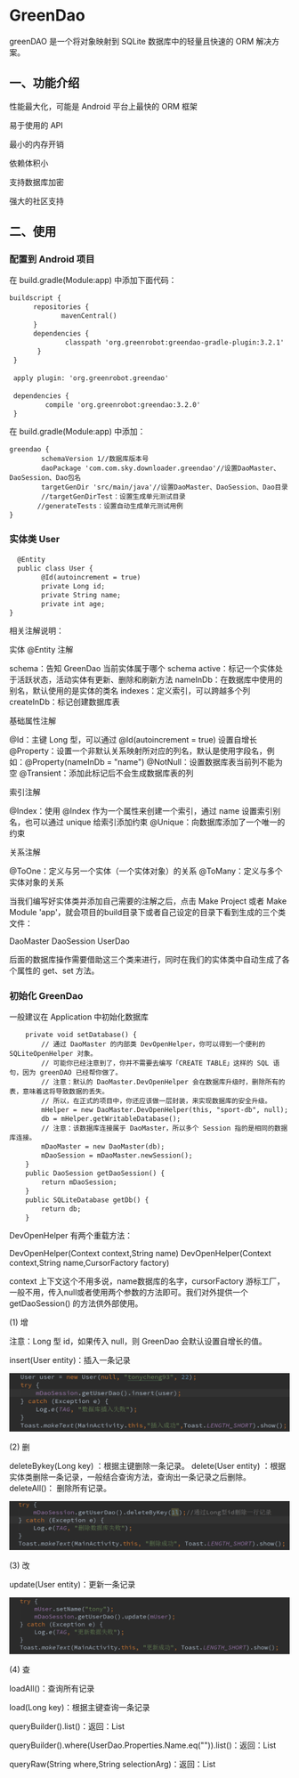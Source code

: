 # GreenDao

  greenDAO 是一个将对象映射到 SQLite 数据库中的轻量且快速的 ORM 解决方案。
  

## 一、功能介绍

   性能最大化，可能是  Android  平台上最快的  ORM  框架

   易于使用的 API

   最小的内存开销

   依赖体积小

   支持数据库加密

   强大的社区支持


## 二、使用

### 配置到 Android 项目

在  build.gradle(Module:app) 中添加下面代码：

```
buildscript { 
      repositories {
             mavenCentral()
      }
      dependencies {
              classpath 'org.greenrobot:greendao-gradle-plugin:3.2.1' 
       }
 }

 apply plugin: 'org.greenrobot.greendao'

 dependencies {
         compile 'org.greenrobot:greendao:3.2.0'
 }

```

在 build.gradle(Module:app) 中添加：

```
greendao {   
        schemaVersion 1//数据库版本号    
        daoPackage 'com.com.sky.downloader.greendao'//设置DaoMaster、DaoSession、Dao包名    
        targetGenDir 'src/main/java'//设置DaoMaster、DaoSession、Dao目录   
        //targetGenDirTest：设置生成单元测试目录    
       //generateTests：设置自动生成单元测试用例
}

```

###  实体类 User

 

```
  @Entity
  public class User {   
        @Id(autoincrement = true)   
        private Long id;   
        private String name;   
        private int age;
}

```

相关注解说明：

  实体 @Entity 注解

  schema：告知  GreenDao  当前实体属于哪个  schema
  active：标记一个实体处于活跃状态，活动实体有更新、删除和刷新方法
  nameInDb：在数据库中使用的别名，默认使用的是实体的类名
  indexes：定义索引，可以跨越多个列
  createInDb：标记创建数据库表

基础属性注解

  @Id：主键  Long  型，可以通过 @Id(autoincrement = true) 设置自增长
  @Property：设置一个非默认关系映射所对应的列名，默认是使用字段名，例如：@Property(nameInDb = "name")
  @NotNull：设置数据库表当前列不能为空
  @Transient：添加此标记后不会生成数据库表的列

索引注解

  @Index：使用 @Index 作为一个属性来创建一个索引，通过 name 设置索引别名，也可以通过 unique 给索引添加约束
  @Unique：向数据库添加了一个唯一的约束

关系注解

  @ToOne：定义与另一个实体（一个实体对象）的关系
  @ToMany：定义与多个实体对象的关系

当我们编写好实体类并添加自己需要的注解之后，点击 Make Project 或者 Make Module 'app'，就会项目的build目录下或者自己设定的目录下看到生成的三个类文件：

  DaoMaster
  DaoSession
  UserDao

后面的数据库操作需要借助这三个类来进行，同时在我们的实体类中自动生成了各个属性的  get、set 方法。



###  初始化 GreenDao

一般建议在 Application 中初始化数据库
 
```
    private void setDatabase() {
        // 通过 DaoMaster 的内部类 DevOpenHelper，你可以得到一个便利的 SQLiteOpenHelper 对象。
        // 可能你已经注意到了，你并不需要去编写「CREATE TABLE」这样的 SQL 语句，因为 greenDAO 已经帮你做了。
        // 注意：默认的 DaoMaster.DevOpenHelper 会在数据库升级时，删除所有的表，意味着这将导致数据的丢失。
        // 所以，在正式的项目中，你还应该做一层封装，来实现数据库的安全升级。
        mHelper = new DaoMaster.DevOpenHelper(this, "sport-db", null);
        db = mHelper.getWritableDatabase();
        // 注意：该数据库连接属于 DaoMaster，所以多个 Session 指的是相同的数据库连接。
        mDaoMaster = new DaoMaster(db);
        mDaoSession = mDaoMaster.newSession();
    }
    public DaoSession getDaoSession() {
        return mDaoSession;
    }
    public SQLiteDatabase getDb() {
        return db;
    }

 ```
 
 DevOpenHelper 有两个重载方法：

DevOpenHelper(Context context,String name)
DevOpenHelper(Context context,String name,CursorFactory factory)

context  上下文这个不用多说，name数据库的名字，cursorFactory 游标工厂，一般不用，传入null或者使用两个参数的方法即可。我们对外提供一个 getDaoSession() 的方法供外部使用。


(1)  增

  注意：Long 型 id，如果传入 null，则 GreenDao 会默认设置自增长的值。

  insert(User entity)：插入一条记录
 
   ![enter description here](https://github.com/SophieBryant/GreenDao/blob/master/zeng.png)
 

(2) 删

  deleteBykey(Long key) ：根据主键删除一条记录。
  delete(User entity) ：根据实体类删除一条记录，一般结合查询方法，查询出一条记录之后删除。
  deleteAll()： 删除所有记录。
 
  ![enter description here](https://github.com/SophieBryant/GreenDao/blob/master/shan.png)

(3) 改

  update(User entity)：更新一条记录

  ![enter description here](https://github.com/SophieBryant/GreenDao/blob/master/gai.png)

(4) 查
 
  loadAll()：查询所有记录
  
  load(Long key)：根据主键查询一条记录
  
  queryBuilder().list()：返回：List
  
  queryBuilder().where(UserDao.Properties.Name.eq("")).list()：返回：List
  
  queryRaw(String where,String selectionArg)：返回：List
